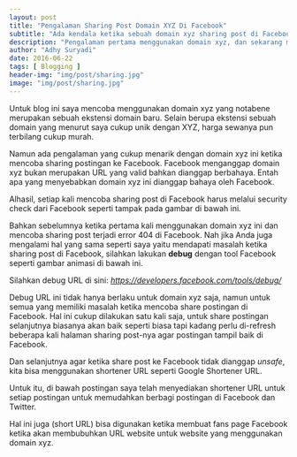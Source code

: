 ```yaml
---
layout: post
title: "Pengalaman Sharing Post Domain XYZ Di Facebook"
subtitle: "Ada kendala ketika sebuah domain xyz sharing post di Facebook"
description: "Pengalaman pertama menggunakan domain xyz, dan sekarang memiliki kendala ketika sebuah domain xyz sharing post di Facebook."
author: "Adhy Suryadi"
date: 2016-06-22
tags: [ Blogging ]
header-img: "img/post/sharing.jpg"
image: "img/post/sharing.jpg"
---
```


Untuk blog ini saya mencoba menggunakan domain xyz yang notabene merupakan sebuah ekstensi domain baru. Selain berupa ekstensi sebuah domain yang menurut saya cukup unik dengan XYZ, harga sewanya pun terbilang cukup murah.

Namun ada pengalaman yang cukup menarik dengan domain xyz ini ketika mencoba sharing postingan ke Facebook. Facebook menganggap domain xyz bukan merupakan URL yang valid bahkan dianggap berbahaya. Entah apa yang menyebabkan domain xyz ini dianggap bahaya oleh Facebook.

Alhasil, setiap kali mencoba sharing post di Facebook harus melalui security check dari Facebook seperti tampak pada gambar di bawah ini.

<amp-img src="https://lh6.googleusercontent.com/-V-9ENI6_lRA/V2n_fV_VTtI/AAAAAAAAm_I/VTUU7A5b6VYbwFvtC6lPKx7dLVSa6hrHACL0B/w750-h534-no/share.jpg"
      width="750"
      height="534"
      layout="responsive"
      alt="Share on FB"></amp-img>

Bahkan sebelumnya ketika pertama kali menggunakan domain xyz ini dan mencoba sharing post terjadi error 404 di Facebook. Nah jika Anda juga mengalami hal yang sama seperti saya yaitu mendapati masalah ketika sharing post di Facebook, silahkan lakukan **debug** dengan tool Facebook seperti gambar animasi di bawah ini.

Silahkan debug URL di sini: *https://developers.facebook.com/tools/debug/*

<amp-img src="https://lh5.googleusercontent.com/-dzO61ze3ofk/V2n_kVkPRAI/AAAAAAAAm_Q/iYYBChVPtc0NbFyJ1Wo1unVez6KaVHCpQCL0B/w750-h522-no/Animation.gif"
      width="750"
      height="522"
      layout="responsive"
      alt="debug"></amp-img>

Debug URL ini tidak hanya berlaku untuk domain xyz saja, namun untuk semua yang memiliki masalah ketika mencoba share postingan di Facebook. Hal ini cukup dilakukan satu kali saja, untuk share postingan selanjutnya biasanya akan baik seperti biasa tapi kadang perlu di-refresh beberapa kali halaman sharing post-nya agar postingan tampil baik di Facebook.

Dan selanjutnya agar ketika share post ke Facebook tidak dianggap *unsafe*, kita bisa menggunakan shortener URL seperti Google Shortener URL.

Untuk itu, di bawah postingan saya telah menyediakan shortener URL untuk setiap postingan untuk memudahkan berbagi postingan di Facebook dan Twitter.

Hal ini juga (short URL) bisa digunakan ketika membuat fans page Facebook ketika akan membubuhkan URL website untuk website yang menggunakan domain xyz.
